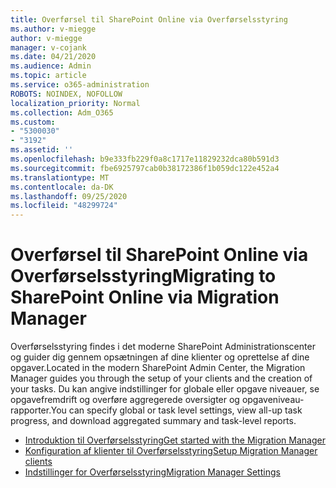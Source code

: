 ```yaml
---
title: Overførsel til SharePoint Online via Overførselsstyring
ms.author: v-miegge
author: v-miegge
manager: v-cojank
ms.date: 04/21/2020
ms.audience: Admin
ms.topic: article
ms.service: o365-administration
ROBOTS: NOINDEX, NOFOLLOW
localization_priority: Normal
ms.collection: Adm_O365
ms.custom:
- "5300030"
- "3192"
ms.assetid: ''
ms.openlocfilehash: b9e333fb229f0a8c1717e11829232dca80b591d3
ms.sourcegitcommit: fbe6925797cab0b38172386f1b059dc122e452a4
ms.translationtype: MT
ms.contentlocale: da-DK
ms.lasthandoff: 09/25/2020
ms.locfileid: "48299724"
---
```

# <a name="migrating-to-sharepoint-online-via-migration-manager"></a><span data-ttu-id="a6d09-102">Overførsel til SharePoint Online via Overførselsstyring</span><span class="sxs-lookup"><span data-stu-id="a6d09-102">Migrating to SharePoint Online via Migration Manager</span></span>

<span data-ttu-id="a6d09-103">Overførselsstyring findes i det moderne SharePoint Administrationscenter og guider dig gennem opsætningen af dine klienter og oprettelse af dine opgaver.</span><span class="sxs-lookup"><span data-stu-id="a6d09-103">Located in the modern SharePoint Admin Center, the Migration Manager guides you through the setup of your clients and the creation of your tasks.</span></span> <span data-ttu-id="a6d09-104">Du kan angive indstillinger for globale eller opgave niveauer, se opgavefremdrift og overføre aggregerede oversigter og opgaveniveau-rapporter.</span><span class="sxs-lookup"><span data-stu-id="a6d09-104">You can specify global or task level settings, view all-up task progress, and download aggregated summary and task-level reports.</span></span>

* [<span data-ttu-id="a6d09-105">Introduktion til Overførselsstyring</span><span class="sxs-lookup"><span data-stu-id="a6d09-105">Get started with the Migration Manager</span></span>](https://docs.microsoft.com/sharepointmigration/mm-get-started)
* [<span data-ttu-id="a6d09-106">Konfiguration af klienter til Overførselsstyring</span><span class="sxs-lookup"><span data-stu-id="a6d09-106">Setup Migration Manager clients</span></span>](https://docs.microsoft.com/sharepointmigration/mm-setup-clients)
* [<span data-ttu-id="a6d09-107">Indstillinger for Overførselsstyring</span><span class="sxs-lookup"><span data-stu-id="a6d09-107">Migration Manager Settings</span></span>](https://docs.microsoft.com/sharepointmigration/mm-settings)